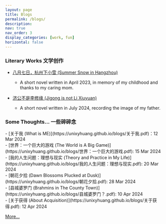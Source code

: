 ```yaml
---
layout: page
title: Blogs
permalink: /blogs/
description: 
nav: true
nav_order: 3
display_categories: [work, fun]
horizontal: false
---
```



### Literary Works 文学创作

-   [八月七日，杭州下小雪 (Summer Snow in Hangzhou)](https://unixyhuang.github.io/blogs/八月七日，杭州下小雪.pdf)
    - A short novel written in April 2023, in memory of my childhood and thanks to my caring mom.
 
-  [济公不是李修缘 (Jigong is not Li Xiuyuan)](https://unixyhuang.github.io/blogs/济公不是李修缘.pdf)
    -  A short novel written in July 2024, recording the image of my father.
    


### Some Thoughts... 一些碎碎念

<div id="thoughts">
    <div class="thought-item">
        -    [关于我 (What is ME)](https://unixyhuang.github.io/blogs/关于我.pdf)：12 Mar 2024
    </div>
    <div class="thought-item">
        -    [世界：一个巨大的游戏 (The World is A Big Game)](https://unixyhuang.github.io/blogs/世界：一个巨大的游戏.pdf): 15 Mar 2024
    </div>
    <div class="thought-item">
        -    [我的人生问题：理想与现实 (Theory and Practice in My Life)](https://unixyhuang.github.io/blogs/我的人生问题：理想与现实.pdf): 20 Mar 2024
    </div>
    <div class="thought-item">
        -    [朝花夕拾 (Dawn Blossoms Plucked at Dusk)](https://unixyhuang.github.io/blogs/朝花夕拾.pdf): 28 Mar 2024
    </div>
    <div class="thought-item">
        -    [县城婆罗门 (Brahmins in The County Town)](https://unixyhuang.github.io/blogs/县城婆罗门？.pdf): 10 Apr 2024
    </div>
    <div class="thought-item">
        -    [关于获得 (About Acquisition)](https://unixyhuang.github.io/blogs/关于获得.pdf): 12 Apr 2024
    </div>
    <div id="more-thoughts" style="display: none;">
        <div class="thought-item">
            -    [早悟兰因 (Know Everything in Advance)](https://unixyhuang.github.io/blogs/早悟兰因.pdf): 16 May 2024
        </div>
        <div class="thought-item">
            -    [失眠 (Insomnia)](https://unixyhuang.github.io/blogs/失眠.pdf): 6 Jun 2024
        </div>
        <div class="thought-item">
            -    [与人越远，与狗越近 (Further from Humans, Closer to Dogs)](https://unixyhuang.github.io/blogs/与人越远，与狗越近.pdf): 23 Jun 2024
        </div>
        <div class="thought-item">
            -    [自私与道德 (Selfishness and Morality)](https://unixyhuang.github.io/blogs/自私与道德.pdf): 8 Jul 2024
        </div>
        <div class="thought-item">
            -    [关于命运 (What is FATE)](https://unixyhuang.github.io/blogs/关于命运.pdf): 5 Aug 2024
        </div>
    </div>
</div>

<a id="more-link" href="javascript:void(0);" onclick="toggleThoughts()">More...</a>

<script>
function toggleThoughts() {
    var moreThoughts = document.getElementById("more-thoughts");
    var moreLink = document.getElementById("more-link");
    if (moreThoughts.style.display === "none") {
        moreThoughts.style.display = "block";
        moreLink.innerText = "Show Less";
    } else {
        moreThoughts.style.display = "none";
        moreLink.innerText = "More...";
    }
}
</script>

